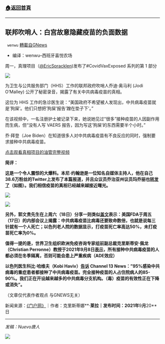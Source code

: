 ###  [:house:返回首頁](https://github.com/ourhimalayas/txt)
---


## 联邦吹哨人：白宫故意隐藏疫苗的负面数据
` wenwu` [轉載自GNews](https://gnews.org/zh-hans/1547340/)

- 编译：wenwu–西班牙喜悦农场


周一，真理项目（[@EricSpracklen](https://twitter.com/EricSpracklen/status/1440103482086756355?s=20))发布了#CovidVaxExposed 系列的第 1 部分

![](https://assets.gnews.org/wp-content/uploads/2021/09/01-11.jpg)

为卫生与公共服务部门（HHS）工作的联邦政府吹哨人乔迪·奥马利 (Jodi O’Malley) 公开了秘密录音，揭露了有关中共病毒疫苗的真相。

这位为 HHS 工作的急诊医生说：“美国政府不希望被人发现出，中共病毒疫苗就是’狗屎’。他们只想把’狗屎’报告’蹭在垫子下’。”

在该视频中，一名注册护士被记录下来，她说她见过“很多”接种疫苗的人因副作用而生病，但“没有人写 VAERS 报告，因为写这’狗屎’的东西需要半个小时。”

乔·拜登（Joe Biden）在知道很多人对中共病毒疫苗有不良反应的同时，强制要求接种中共病毒疫苗。

[点击观看真相项目的油管完整视频](https://youtu.be/obdI7tgKLtA)

**简评：**

**这是一个令人震惊的大爆料。本尼·约翰逊是一位知名自媒体主持人，他在自己38.6万粉丝的Twitter上发布了本篇报道，并且众议员乔治亚州议员玛乔丽也[转发了](https://twitter.com/mtgreenee/status/1440313893084033040?s=20)（如图）。我们相信疫苗的真相已经越来越接近曙光。**

![](https://assets.gnews.org/wp-content/uploads/2021/09/02-11.jpg)

![](https://assets.gnews.org/wp-content/uploads/2021/09/03-7.jpg)

**另外，郭文贵先生在上周六（18日）分享一则类似[盖文](https://gettr.com/post/pbha1z3fae)表示：美国FDA于周五（17日）的内部会议上揭露：中共病毒疫苗比病毒还要致命数倍，也就是说每三针就有一个人死亡；以色列老人院的数据显示，打疫苗死亡率高达50%，未打疫苗死亡率为0%。**

**值得一提的是，世界卫生组织欧洲免疫咨询专家组前副总裁克里斯蒂安·佩龙（Christian Perronne）教授于2021年9月8日[表示](https://www.covidglobalnews.live/health/all-vaxxinated-people-must-quarantine-over-the-winter-months-or-risk-serious-illness/)，所有接种中共病毒疫苗的人都必须在冬季隔离，否则可能会患上严重疾病（ADE效应）**

**以色列医生科比·哈维夫（Kobi Haviv）[告诉](https://canadiantimes.live/health/all-vaxxinated-people-must-quarantine-over-the-winter-months-or-risk-serious-illness/) Channel 13 News：”95%感染中共病毒的重症患者都接种了中共病毒疫苗。完全接种疫苗的人占住院病人的85-90%。我们正在开设越来越多的中共病毒分支机构。（毒）疫苗的有效性正在下降或消失”。**

（文章仅代表作者观点 与GNEWS无关）

新闻来源：[《门户网》](https://www.thegatewaypundit.com/2021/09/breaking-project-veritas-federal-whistleblower-goes-public-government-shoves-adverse-effect-reporting-mat-video/)｜作者：克里斯蒂娜**·**莱拉｜发布时间：**2021**年**9**月**20**日

* * *

*发稿：Nuevo唐人*

![](https://assets.gnews.org/wp-content/uploads/2021/09/GNEWS_CH.-1.jpeg)
